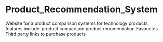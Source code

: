 # Product_Recommendation_System

Website for a product comparison systems for technology products.
features include:
product comparison
product recomendation
Favourites
Third party links to purchase products
